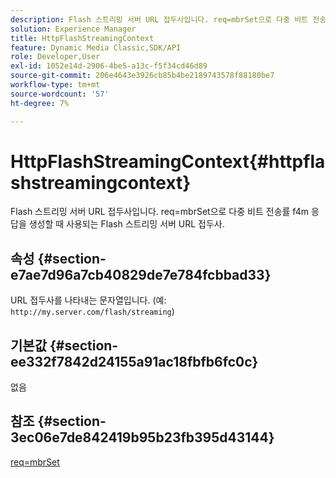 ```yaml
---
description: Flash 스트리밍 서버 URL 접두사입니다. req=mbrSet으로 다중 비트 전송률 f4m 응답을 생성할 때 사용되는 Flash 스트리밍 서버 URL 접두사.
solution: Experience Manager
title: HttpFlashStreamingContext
feature: Dynamic Media Classic,SDK/API
role: Developer,User
exl-id: 1052e14d-2906-4be5-a13c-f5f34cd46d89
source-git-commit: 206e4643e3926cb85b4be2189743578f88180be7
workflow-type: tm+mt
source-wordcount: '57'
ht-degree: 7%

---
```


# HttpFlashStreamingContext{#httpflashstreamingcontext}

Flash 스트리밍 서버 URL 접두사입니다. req=mbrSet으로 다중 비트 전송률 f4m 응답을 생성할 때 사용되는 Flash 스트리밍 서버 URL 접두사.

## 속성 {#section-e7ae7d96a7cb40829de7e784fcbbad33}

URL 접두사를 나타내는 문자열입니다. (예: `http://my.server.com/flash/streaming`)

## 기본값 {#section-ee332f7842d24155a91ac18fbfb6fc0c}

없음

## 참조 {#section-3ec06e7de842419b95b23fb395d43144}

[req=mbrSet](../../../../../is-api/http-ref/image-serving-api-ref/c-http-protocol-reference/c-command-reference/r-req/r-mbrset.md#reference-603d75babde74508a878c27bd4cced73)
